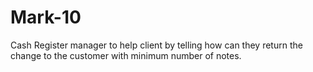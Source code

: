 # Mark-10
 Cash Register manager to help client by telling how can they return the change to the customer with minimum number of notes.
